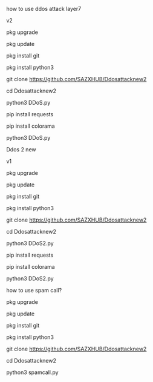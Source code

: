 how to use ddos attack layer7

v2

pkg upgrade

pkg update

pkg install git

pkg install python3

git clone https://github.com/SAZXHUB/Ddosattacknew2

cd Ddosattacknew2

python3 DDoS.py

pip install requests

pip install colorama

python3 DDoS.py

Ddos 2 new

v1

pkg upgrade

pkg update

pkg install git

pkg install python3

git clone https://github.com/SAZXHUB/Ddosattacknew2

cd Ddosattacknew2

python3 DDoS2.py

pip install requests

pip install colorama

python3 DDoS2.py

how to use spam call?

pkg upgrade

pkg update

pkg install git

pkg install python3

git clone https://github.com/SAZXHUB/Ddosattacknew2

cd Ddosattacknew2

python3 spamcall.py

